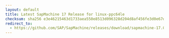 ```yaml
---
layout: default
title: Latest SapMachine 17 Release for linux-ppc64le
checksum: sha256 e3e46215463d1733aea550e8513d096328d204d8af456fe3d0e67d44a39817b5
redirect_to:
  - https://github.com/SAP/SapMachine/releases/download/sapmachine-17.0.10/sapmachine-jdk-17.0.10_linux-ppc64le_bin.tar.gz
---
```

